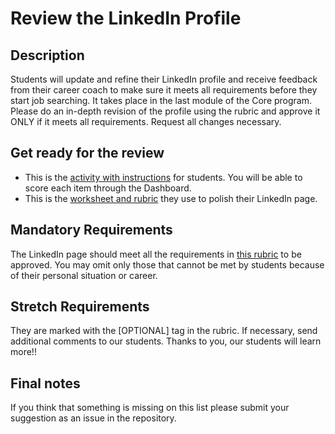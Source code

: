 # Review the LinkedIn Profile

## Description
Students will update and refine their LinkedIn profile and receive feedback from their career coach to make sure it meets all requirements before they start job searching. It takes place in the last module of the Core program. Please do an in-depth revision of the profile using the rubric and approve it ONLY if it meets all requirements. Request all changes necessary. 

## Get ready for the review

- This is the [activity with instructions](https://github.com/microverseinc/curriculum-professional-skills/blob/main/job-search/JSR-update-and-polish-your-LinkedIn-page.md) for students. You will be able to score each item through the Dashboard.
- This is the [worksheet and rubric](https://docs.google.com/document/d/1wYhgEHVtL9yixkmTde7058JGcmrd5fywWucFszyE9b8/edit#heading=h.k1jc0w4sihkw) they use to polish their LinkedIn page.


## Mandatory Requirements

The LinkedIn page should meet all the requirements in [this rubric](https://docs.google.com/document/d/1wYhgEHVtL9yixkmTde7058JGcmrd5fywWucFszyE9b8/edit#heading=h.k1jc0w4sihkw) to be approved. You may omit only those that cannot be met by students because of their personal situation or career.


## Stretch Requirements

They are marked with the [OPTIONAL] tag in the rubric. 
If necessary, send additional comments to our students. Thanks to you, our students will learn more!!


## Final notes

If you think that something is missing on this list please submit your suggestion as an issue in the repository.
